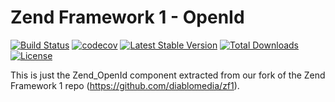 Zend Framework 1 - OpenId
============================
[![Build Status](https://travis-ci.org/diablomedia/zf1-openid.svg?branch=master)](https://travis-ci.org/diablomedia/zf1-openid)
[![codecov](https://codecov.io/gh/diablomedia/zf1-openid/branch/master/graph/badge.svg)](https://codecov.io/gh/diablomedia/zf1-openid)
[![Latest Stable Version](https://poser.pugx.org/diablomedia/zendframework1-openid/v/stable)](https://packagist.org/packages/diablomedia/zendframework1-openid)
[![Total Downloads](https://poser.pugx.org/diablomedia/zendframework1-openid/downloads)](https://packagist.org/packages/diablomedia/zendframework1-openid)
[![License](https://poser.pugx.org/diablomedia/zendframework1-openid/license)](https://packagist.org/packages/diablomedia/zendframework1-openid)

This is just the Zend_OpenId component extracted from our fork of the Zend Framework 1 repo (https://github.com/diablomedia/zf1).
